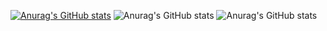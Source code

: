 
[![Anurag's GitHub stats](https://github-readme-stats.vercel.app/api?username=rafaelbarretorb)](https://github.com/anuraghazra/github-readme-stats)
![Anurag's GitHub stats](https://github-readme-stats.vercel.app/api?username=rafaelbarretorb&count_private=true)
![Anurag's GitHub stats](https://github-readme-stats.vercel.app/api?username=rafaelbarretorb&show_icons=true&theme=tokyonight)


<!--
**rafaelbarretorb/rafaelbarretorb** is a ✨ _special_ ✨ repository because its `README.md` (this file) appears on your GitHub profile.

Here are some ideas to get you started:

- 🔭 I’m currently working on ...
- 🌱 I’m currently learning ...
- 👯 I’m looking to collaborate on ...
- 🤔 I’m looking for help with ...
- 💬 Ask me about ...
- 📫 How to reach me: ...
- 😄 Pronouns: ...
- ⚡ Fun fact: ...
-->
